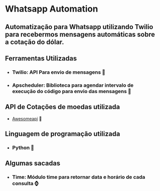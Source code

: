 # Whatsapp Automation
## Automatização para Whatsapp utilizando Twilio para recebermos mensagens automáticas sobre a cotação do dólar.

## Ferramentas Utilizadas

+ ### Twilio: API Para envio de mensagens 💬
+ ### Apscheduler: Biblioteca para agendar intervalo de execução do código para envio das mensagens 📅

## API de Cotações de moedas utilizada
+ [Awesomeapi](https://docs.awesomeapi.com.br/api-de-moedas) 💸

## Linguagem de programação utilizada
+ ### Python 🐍

## Algumas sacadas
+ ### Time: Módulo time para retornar data e horário de cada consulta ⌚
